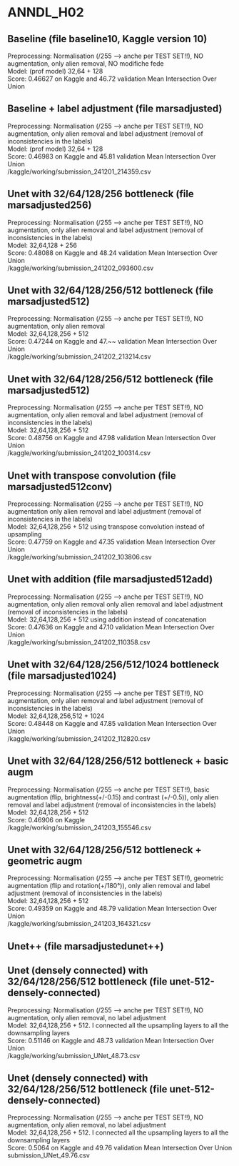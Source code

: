# ANNDL_H02

## Baseline (file baseline10, Kaggle version 10)
Preprocessing: Normalisation (/255 --> anche per TEST SET!!), NO augmentation, only alien removal, NO modifiche fede \
Model: (prof model) 32,64 + 128 \
Score: 0.46627 on Kaggle and 46.72 validation Mean Intersection Over Union

## Baseline + label adjustment (file marsadjusted)
Preprocessing: Normalisation (/255 --> anche per TEST SET!!), NO augmentation, only alien removal and label adjustment (removal of inconsistencies in the labels) \
Model: (prof model) 32,64 + 128 \
Score: 0.46983 on Kaggle and 45.81 validation Mean Intersection Over Union \
/kaggle/working/submission_241201_214359.csv

## Unet with 32/64/128/256 bottleneck (file marsadjusted256)
Preprocessing: Normalisation (/255 --> anche per TEST SET!!), NO augmentation, only alien removal and label adjustment (removal of inconsistencies in the labels) \
Model: 32,64,128 + 256 \
Score: 0.48088 on Kaggle and 48.24 validation Mean Intersection Over Union \
/kaggle/working/submission_241202_093600.csv

## Unet with 32/64/128/256/512 bottleneck (file marsadjusted512)
Preprocessing: Normalisation (/255 --> anche per TEST SET!!), NO augmentation, only alien removal \
Model: 32,64,128,256 + 512 \
Score: 0.47244 on Kaggle and 47.~~ validation Mean Intersection Over Union \
/kaggle/working/submission_241202_213214.csv

## Unet with 32/64/128/256/512 bottleneck (file marsadjusted512)
Preprocessing: Normalisation (/255 --> anche per TEST SET!!), NO augmentation, only alien removal and label adjustment (removal of inconsistencies in the labels)  \
Model: 32,64,128,256 + 512 \
Score: 0.48756 on Kaggle and 47.98 validation Mean Intersection Over Union \
/kaggle/working/submission_241202_100314.csv

## Unet with transpose convolution (file marsadjusted512conv)
Preprocessing: Normalisation (/255 --> anche per TEST SET!!), NO augmentation only alien removal and label adjustment (removal of inconsistencies in the labels) \
Model: 32,64,128,256 + 512 using transpose convolution instead of upsampling\
Score: 0.47759 on Kaggle and 47.35 validation Mean Intersection Over Union \
/kaggle/working/submission_241202_103806.csv

## Unet with addition (file marsadjusted512add)
Preprocessing: Normalisation (/255 --> anche per TEST SET!!), NO augmentation, only alien removal only alien removal and label adjustment (removal of inconsistencies in the labels) \
Model: 32,64,128,256 + 512 using addition instead of concatenation\
Score: 0.47636 on Kaggle and 47.10 validation Mean Intersection Over Union \
/kaggle/working/submission_241202_110358.csv

## Unet with 32/64/128/256/512/1024 bottleneck (file marsadjusted1024)
Preprocessing: Normalisation (/255 --> anche per TEST SET!!), NO augmentation, only alien removal and label adjustment (removal of inconsistencies in the labels) \
Model: 32,64,128,256,512 + 1024 \
Score: 0.48448 on Kaggle and 47.85 validation Mean Intersection Over Union \
/kaggle/working/submission_241202_112820.csv

## Unet with 32/64/128/256/512 bottleneck + basic augm
Preprocessing: Normalisation (/255 --> anche per TEST SET!!), basic augmentation (flip, brightness(+/-0.15) and contrast (+/-0.5)), only alien removal and label adjustment (removal of inconsistencies in the labels)  \
Model: 32,64,128,256 + 512 \
Score: 0.46906 on Kaggle\
/kaggle/working/submission_241203_155546.csv

## Unet with 32/64/128/256/512 bottleneck + geometric augm
Preprocessing: Normalisation (/255 --> anche per TEST SET!!), geometric augmentation (flip and rotation(+/180°)), only alien removal and label adjustment (removal of inconsistencies in the labels)  \
Model: 32,64,128,256 + 512 \
Score: 0.49359 on Kaggle and 48.79 validation Mean Intersection Over Union\
/kaggle/working/submission_241203_164321.csv

## Unet++ (file marsadjustedunet++)

## Unet (densely connected) with 32/64/128/256/512 bottleneck (file unet-512-densely-connected)
Preprocessing: Normalisation (/255 --> anche per TEST SET!!), NO augmentation, only alien removal, no label adjustment \
Model: 32,64,128,256 + 512. I connected all the upsampling layers to all the downsampling layers \
Score: 0.51146 on Kaggle and 48.73 validation Mean Intersection Over Union \
/kaggle/working/submission_UNet_48.73.csv

## Unet (densely connected) with 32/64/128/256/512 bottleneck (file unet-512-densely-connected)
Preprocessing: Normalisation (/255 --> anche per TEST SET!!), NO augmentation, only alien removal, no label adjustment \
Model: 32,64,128,256 + 512. I connected all the upsampling layers to all the downsampling layers \
Score: 0.5064 on Kaggle and 49.76 validation Mean Intersection Over Union \
submission_UNet_49.76.csv
